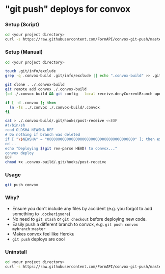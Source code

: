 # "git push" deploys for convox

### Setup (Script)

```bash
cd <your project directory>
curl -s https://raw.githubusercontent.com/FormAPI/convox-git-push/master/setup.sh | bash
```

### Setup (Manual)

```bash
cd <your project directory>

touch .git/info/exclude
grep -q .convox-build .git/info/exclude || echo ".convox-build" >> .git/info/exclude

git clone . ./.convox-build
git remote add convox ./.convox-build
(cd ./.convox-build && git config --local receive.denyCurrentBranch updateInstead)

if [ -d .convox ]; then
  ln -fs ../.convox ./.convox-build/.convox
fi

cat > ./.convox-build/.git/hooks/post-receive <<EOF
#!/bin/sh
read OLDSHA NEWSHA REF
# Do nothing if branch was deleted
if [ "\$NEWSHA" = "0000000000000000000000000000000000000000" ]; then exit; fi
cd ..
echo "Deploying $(git rev-parse HEAD) to convox..."
convox deploy
EOF
chmod +x .convox-build/.git/hooks/post-receive
```

### Usage

```bash
git push convox
```

### Why?

* Ensure you don't include any files by accident (e.g. you forgot to add something to `.dockerignore`)
* No need to `git stash` or `git checkout` before deploying new code.
* Easily push a different branch to convox, e.g. `git push convox mybranch:master`
* Makes convox feel like Heroku
* `git push` deploys are cool


### Uninstall

```bash
cd <your project directory>
curl -s https://raw.githubusercontent.com/FormAPI/convox-git-push/master/uninstall.sh | bash
```
